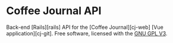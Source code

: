 # Coffee Journal API

Back-end [Rails][rails] API for the [Coffee Journal][cj-web] [Vue application][cj-git]. Free software, licensed with the [GNU GPL V3]('./License').
